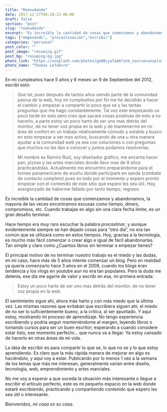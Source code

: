 ```yaml
---
title: "Reanudando"
date: 2017-12-27T08:20:23-06:00
draft: false
section: "post"
slug: "reanudando"
excerpt: "Es increíble la cantidad de cosas que comenzamos y abandonamos, la mayoría de las veces encontramos excusas como tiempo, dinero, compromisos, etc. Cuando trabajas en algo sin una clara fecha límite, es un gran desafío terminar. Hace tiempo era muy raro escuchar la palabra procastinar…"
tags: ["empezando", "procastinación","escribir"]
categories: "personal"
post_color: ""
post_image: "resuming.gif"
post_bg: "resuming-bg.jpg"
photo_link: "https://unsplash.com/photos/gp8BLyaTaA0?utm_source=unsplash&utm_medium=referral&utm_content=creditCopyText"
photo_name: "Thomas Lefebvre"
---
```

En mi cumpleaños hace 5 años y 6 meses un 9 de Septiembre del 2012, escribí esto:

> Que tal, pues después de tantos años siendo parte de la comunidad pasiva de la web, hoy mi cumpleaños por fin me he decidido a hacer el cambio y empezar a compartir lo poco que se y las tantas preguntas que me hago constantemente. Tal vez este empezando un poco tarde en esto pero creo que sacare cosas positivas de esto a no hacerlo, a parte estoy un poco harto de ser uno mas detrás del monitor, de no tener voz propia en la web y de mantenerme en mi área de confort en un trabajo relativamente cómodo y estable y busco en esto empezar a ser mas activo, buscando de una u otra manera ayudar a la comunidad web ya sea con soluciones o con preguntas que muchos no las dan a conocer y juntos podamos resolverlas.

> Mi nombre es Ramiro Ruiz, soy diseñador gráfico, me encanta hacer pan, pizzas y las artes marciales donde llevo mas de 9 años practicándolas. Actualmente me encuentro preparándome para el torneo panamericano de wushu donde participare en sanda (combate de contacto completo) pues es todo por el momento y espero pronto empezar con el contenido de este sitio que espero les sea útil.
Hoy, avergonzado de haberme fallado por tanto tiempo, regreso.

Es increíble la cantidad de cosas que comenzamos y abandonamos, la mayoría de las veces encontramos excusas como tiempo, dinero, compromisos, etc. Cuando trabajas en algo sin una clara fecha límite, es un gran desafío terminar.

Hace tiempo era muy raro escuchar la palabra _procastinar_, y aunque evidentemente siempre se han dejado cosas para “otro día”, no era tan común que se utilizará como en estos tiempos. Hoy, gracias a la tecnología, es mucho más fácil comenzar o crear algo e igual de fácil abandonarlas. Tan simple y claro como ¿Cuantos libros sin terminar o empezar tienes?

El principal motivo de no terminar nuestro trabajo es el miedo y las dudas, en mi caso, hace más de 5 años intente comenzar un blog. Pero en realidad ya quería comenzarlo hace 3 años en el 2009, cuando los blogs eran tendencia y los vlogs en youtube aun no era tan populares. Pero la duda me detenía, ese día me agarre de valor y escribí en esa, mi primera entrada:

> Estoy un poco harto de ser uno mas detrás del monitor, de no tener voz propia en la web.

El sentimiento sigue ahí, ahora más harto y con más miedo que la última vez. Las mismas razones que evitaban que escribiera siguen ahí, el miedo de no ser lo suficientemente bueno, a la critica, al ser apuntado. Y aquí estoy, mostrando mi proceso de aprendizaje. No tengo experiencia escribiendo y podría seguir manteniéndome al margen, leyendo libros o tomando cursos para ser un buen escritor; esperando a cuando considere estar listo, ese momento perfecto… que nunca va a llegar. Ya estoy cansado de hacerlo en otras áreas de mi vida.

La idea de escribir es para compartir lo que se, lo que no se y lo que estoy aprendiendo. Es claro que la más rápida manera de mejorar en algo es haciéndolo, y aquí voy a estar. Publicando por lo menos 1 vez a la semana de los temas que más me interesan, generalmente varian entre diseño, tecnología, web, emprendimiento y artes marciales.

No me voy a esperar a que suceda la situación más interesante o llegue a escribir el artículo perfecto, este es mi pequeño espacio en la web donde estaré escribiendo, practicando y compartiendo contenido que espero les sea útil o interesante.

Bienvenidos, _mi casa es su casa_.
